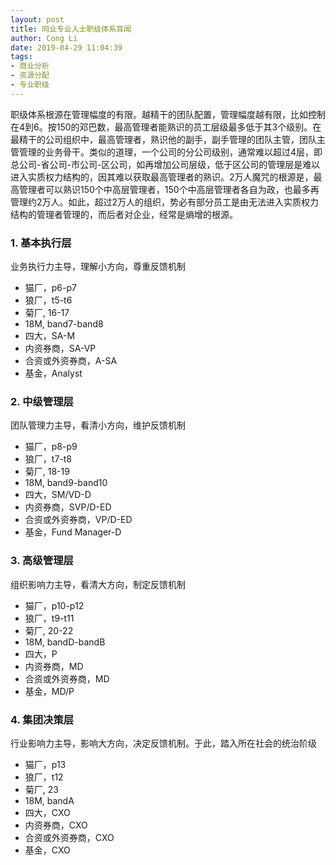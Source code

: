 ```yaml
---
layout: post
title: 同业专业人士职级体系耳闻
author: Cong Li
date: 2019-04-29 11:04:39
tags: 
- 商业分析
- 资源分配
- 专业职级
---
```

职级体系根源在管理幅度的有限。越精干的团队配置，管理幅度越有限，比如控制在4到6。按150的邓巴数，最高管理者能熟识的员工层级最多低于其3个级别。在最精干的公司组织中，最高管理者，熟识他的副手，副手管理的团队主管，团队主管管理的业务骨干。类似的道理，一个公司的分公司级别，通常难以超过4层，即总公司-省公司-市公司-区公司，如再增加公司层级，低于区公司的管理层是难以进入实质权力结构的，因其难以获取最高管理者的熟识。2万人魔咒的根源是，最高管理者可以熟识150个中高层管理者，150个中高层管理者各自为政，也最多再管理约2万人。如此，超过2万人的组织，势必有部分员工是由无法进入实质权力结构的管理者管理的，而后者对企业，经常是熵增的根源。

### 1. 基本执行层

业务执行力主导，理解小方向，尊重反馈机制

  * 猫厂，p6-p7
  * 狼厂，t5-t6
  * 菊厂, 16-17
  * 18M, band7-band8
  * 四大，SA-M
  * 内资券商，SA-VP
  * 合资或外资券商，A-SA
  * 基金，Analyst

### 2. 中级管理层

团队管理力主导，看清小方向，维护反馈机制

  * 猫厂，p8-p9
  * 狼厂，t7-t8
  * 菊厂, 18-19
  * 18M, band9-band10
  * 四大，SM/VD-D
  * 内资券商，SVP/D-ED
  * 合资或外资券商，VP/D-ED
  * 基金，Fund Manager-D

### 3. 高级管理层

组织影响力主导，看清大方向，制定反馈机制

  * 猫厂，p10-p12
  * 狼厂，t9-t11
  * 菊厂, 20-22
  * 18M, bandD-bandB
  * 四大，P
  * 内资券商，MD
  * 合资或外资券商，MD
  * 基金，MD/P

### 4. 集团决策层

行业影响力主导，影响大方向，决定反馈机制。于此，踏入所在社会的统治阶级

  * 猫厂，p13
  * 狼厂，t12
  * 菊厂, 23
  * 18M, bandA
  * 四大，CXO
  * 内资券商，CXO
  * 合资或外资券商，CXO
  * 基金，CXO